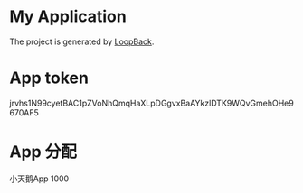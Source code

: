 # My Application

The project is generated by [LoopBack](http://loopback.io).

# App token

jrvhs1N99cyetBAC1pZVoNhQmqHaXLpDGgvxBaAYkzlDTK9WQvGmehOHe9670AF5

# App 分配

小天鹅App 1000
